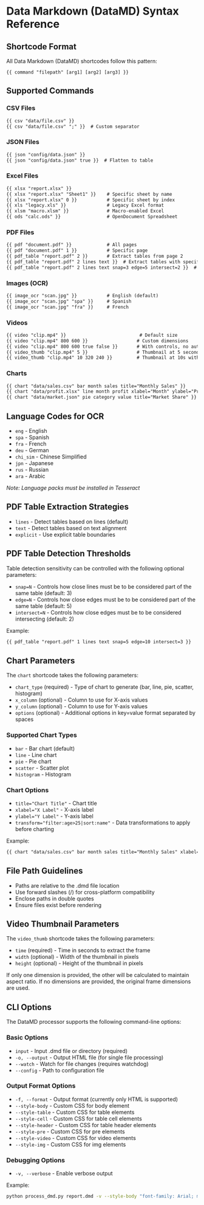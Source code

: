 # Data Markdown (DataMD) Syntax Reference

## Shortcode Format

All Data Markdown (DataMD) shortcodes follow this pattern:
```
{{ command "filepath" [arg1] [arg2] [arg3] }}
```

## Supported Commands

### CSV Files
```markdown
{{ csv "data/file.csv" }}
{{ csv "data/file.csv" ";" }}  # Custom separator
```

### JSON Files
```markdown
{{ json "config/data.json" }}
{{ json "config/data.json" true }}  # Flatten to table
```

### Excel Files
```markdown
{{ xlsx "report.xlsx" }}
{{ xlsx "report.xlsx" "Sheet1" }}    # Specific sheet by name
{{ xlsx "report.xlsx" 0 }}           # Specific sheet by index
{{ xls "legacy.xls" }}               # Legacy Excel format
{{ xlsm "macro.xlsm" }}              # Macro-enabled Excel
{{ ods "calc.ods" }}                 # OpenDocument Spreadsheet
```

### PDF Files
```markdown
{{ pdf "document.pdf" }}             # All pages
{{ pdf "document.pdf" 1 }}           # Specific page
{{ pdf_table "report.pdf" 2 }}       # Extract tables from page 2
{{ pdf_table "report.pdf" 2 lines text }}  # Extract tables with specific strategies
{{ pdf_table "report.pdf" 2 lines text snap=3 edge=5 intersect=2 }}  # Extract tables with threshold parameters
```

### Images (OCR)
```markdown
{{ image_ocr "scan.jpg" }}           # English (default)
{{ image_ocr "scan.jpg" "spa" }}     # Spanish
{{ image_ocr "scan.jpg" "fra" }}     # French
```

### Videos
```markdown
{{ video "clip.mp4" }}                           # Default size
{{ video "clip.mp4" 800 600 }}                  # Custom dimensions
{{ video "clip.mp4" 800 600 true false }}       # With controls, no autoplay
{{ video_thumb "clip.mp4" 5 }}                  # Thumbnail at 5 seconds
{{ video_thumb "clip.mp4" 10 320 240 }}         # Thumbnail at 10s with custom dimensions
```

### Charts
```markdown
{{ chart "data/sales.csv" bar month sales title="Monthly Sales" }}
{{ chart "data/profit.xlsx" line month profit xlabel="Month" ylabel="Profit ($)" }}
{{ chart "data/market.json" pie category value title="Market Share" }}
```

## Language Codes for OCR

- `eng` - English
- `spa` - Spanish
- `fra` - French
- `deu` - German
- `chi_sim` - Chinese Simplified
- `jpn` - Japanese
- `rus` - Russian
- `ara` - Arabic

*Note: Language packs must be installed in Tesseract*

## PDF Table Extraction Strategies

- `lines` - Detect tables based on lines (default)
- `text` - Detect tables based on text alignment
- `explicit` - Use explicit table boundaries

## PDF Table Detection Thresholds

Table detection sensitivity can be controlled with the following optional parameters:

- `snap=N` - Controls how close lines must be to be considered part of the same table (default: 3)
- `edge=N` - Controls how close edges must be to be considered part of the same table (default: 5)
- `intersect=N` - Controls how close edges must be to be considered intersecting (default: 2)

Example:
```markdown
{{ pdf_table "report.pdf" 1 lines text snap=5 edge=10 intersect=3 }}
```

## Chart Parameters

The `chart` shortcode takes the following parameters:
- `chart_type` (required) - Type of chart to generate (bar, line, pie, scatter, histogram)
- `x_column` (optional) - Column to use for X-axis values
- `y_column` (optional) - Column to use for Y-axis values
- `options` (optional) - Additional options in key=value format separated by spaces

### Supported Chart Types

- `bar` - Bar chart (default)
- `line` - Line chart
- `pie` - Pie chart
- `scatter` - Scatter plot
- `histogram` - Histogram

### Chart Options

- `title="Chart Title"` - Chart title
- `xlabel="X Label"` - X-axis label
- `ylabel="Y Label"` - Y-axis label
- `transform="filter:age>25|sort:name"` - Data transformations to apply before charting

Example:
```markdown
{{ chart "data/sales.csv" bar month sales title="Monthly Sales" xlabel="Month" ylabel="Sales ($)" }}
```

## File Path Guidelines

- Paths are relative to the .dmd file location
- Use forward slashes (/) for cross-platform compatibility
- Enclose paths in double quotes
- Ensure files exist before rendering

## Video Thumbnail Parameters

The `video_thumb` shortcode takes the following parameters:
- `time` (required) - Time in seconds to extract the frame
- `width` (optional) - Width of the thumbnail in pixels
- `height` (optional) - Height of the thumbnail in pixels

If only one dimension is provided, the other will be calculated to maintain aspect ratio.
If no dimensions are provided, the original frame dimensions are used.

## CLI Options

The DataMD processor supports the following command-line options:

### Basic Options
- `input` - Input .dmd file or directory (required)
- `-o, --output` - Output HTML file (for single file processing)
- `--watch` - Watch for file changes (requires watchdog)
- `--config` - Path to configuration file

### Output Format Options
- `-f, --format` - Output format (currently only HTML is supported)
- `--style-body` - Custom CSS for body element
- `--style-table` - Custom CSS for table elements
- `--style-cell` - Custom CSS for table cell elements
- `--style-header` - Custom CSS for table header elements
- `--style-pre` - Custom CSS for pre elements
- `--style-video` - Custom CSS for video elements
- `--style-img` - Custom CSS for img elements

### Debugging Options
- `-v, --verbose` - Enable verbose output

Example:
```bash
python process_dmd.py report.dmd -v --style-body "font-family: Arial; max-width: 1000px;"
```
